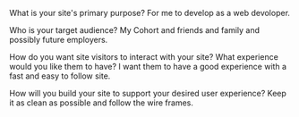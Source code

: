 What is your site's primary purpose?
For me to develop as a web devoloper.

Who is your target audience?
My Cohort and friends and family and possibly future employers.

How do you want site visitors to interact with your site? What experience would you like them to have?
I want them to have a good experience with a fast and easy to follow site.

 How will you build your site to support your desired user experience?
 Keep it as clean as possible and follow the wire frames. 
